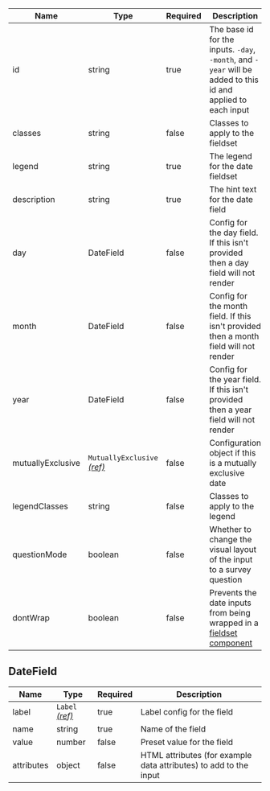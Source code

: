 | Name              | Type                                                          | Required | Description                                                                                                  |
| ----------------- | ------------------------------------------------------------- | -------- | ------------------------------------------------------------------------------------------------------------ |
| id                | string                                                        | true     | The base id for the inputs. `-day`, `-month`, and `-year` will be added to this id and applied to each input |
| classes           | string                                                        | false    | Classes to apply to the fieldset                                                                             |
| legend            | string                                                        | true     | The legend for the date fieldset                                                                             |
| description       | string                                                        | true     | The hint text for the date field                                                                             |
| day               | DateField                                                     | false    | Config for the day field. If this isn't provided then a day field will not render                            |
| month             | DateField                                                     | false    | Config for the month field. If this isn't provided then a month field will not render                        |
| year              | DateField                                                     | false    | Config for the year field. If this isn't provided then a year field will not render                          |
| mutuallyExclusive | `MutuallyExclusive` [_(ref)_](/components/mutually-exclusive) | false    | Configuration object if this is a mutually exclusive date                                                    |
| legendClasses     | string                                                        | false    | Classes to apply to the legend                                                                               |
| questionMode      | boolean                                                       | false    | Whether to change the visual layout of the input to a survey question                                        |
| dontWrap          | boolean                                                       | false    | Prevents the date inputs from being wrapped in a [fieldset component](/components/fieldset)                  |

## DateField

| Name       | Type                                 | Required | Description                                                       |
| ---------- | ------------------------------------ | -------- | ----------------------------------------------------------------- |
| label      | `Label` [_(ref)_](/components/label) | true     | Label config for the field                                        |
| name       | string                               | true     | Name of the field                                                 |
| value      | number                               | false    | Preset value for the field                                        |
| attributes | object                               | false    | HTML attributes (for example data attributes) to add to the input |
